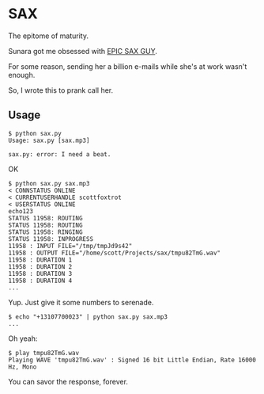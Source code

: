 SAX
===

The epitome of maturity.

Sunara got me obsessed with [EPIC SAX GUY](http://www.youtube.com/watch?v=VrdwhXNt4qw).

For some reason, sending her a billion e-mails while she's at work wasn't enough.

So, I wrote this to prank call her.

Usage
-----

    $ python sax.py
    Usage: sax.py [sax.mp3]

    sax.py: error: I need a beat.

OK

    $ python sax.py sax.mp3
    < CONNSTATUS ONLINE
    < CURRENTUSERHANDLE scottfoxtrot
    < USERSTATUS ONLINE
    echo123
    STATUS 11958: ROUTING
    STATUS 11958: ROUTING
    STATUS 11958: RINGING
    STATUS 11958: INPROGRESS
    11958 : INPUT FILE="/tmp/tmpJd9s42"
    11958 : OUTPUT FILE="/home/scott/Projects/sax/tmpu82TmG.wav"
    11958 : DURATION 1
    11958 : DURATION 2
    11958 : DURATION 3
    11958 : DURATION 4
    ...

Yup. Just give it some numbers to serenade.

    $ echo "+13107700023" | python sax.py sax.mp3
    ...

Oh yeah:

    $ play tmpu82TmG.wav
    Playing WAVE 'tmpu82TmG.wav' : Signed 16 bit Little Endian, Rate 16000 Hz, Mono

You can savor the response, forever.
